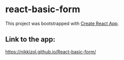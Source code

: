 # react-basic-form

This project was bootstrapped with [Create React App](https://github.com/facebook/create-react-app).

## Link to the app:

https://nikkizol.github.io/React-basic-form/

